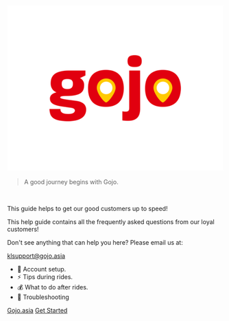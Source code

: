 ![](assets/images/logo.png ":no-zoom")

> A good journey begins with Gojo.

</br>

This guide helps to get our good customers up to speed! 

This help guide contains all the frequently asked questions from our loyal customers!

Don't see anything that can help you here? Please email us at: 
<div class="buttons">
<a href="mailto:klsupport@gojo.asia"><span>klsupport@gojo.asia</span></a>
</div>

- 🚀 Account setup.
- ⚡️️ Tips during rides.
- 💰 What to do after rides.
- 💎 Troubleshooting

<div class="buttons">
  <a href="https://gojo.asia"><span>Gojo.asia</span></a>
  <a href="https://qup-world.github.io/customer-help/#/README"><span>Get Started</span></a>
</div>
